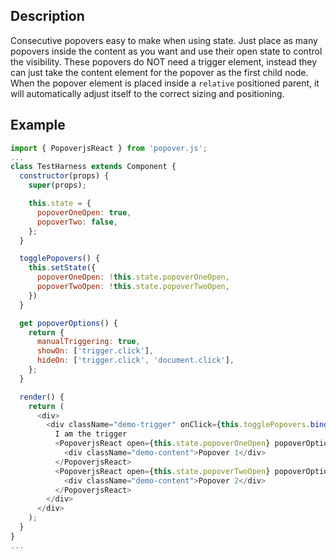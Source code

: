 ## Description

Consecutive popovers easy to make when using state. Just place as many popovers inside the content as you want and use their open state to control the visibility. These popovers do NOT need a trigger element, instead they can just take the content element for the popover as the first child node. When the popover element is placed inside a `relative` positioned parent, it will automatically adjust itself to the correct sizing and positioning.

## Example

```javascript
import { PopoverjsReact } from 'popover.js';
...
class TestHarness extends Component {
  constructor(props) {
    super(props);

    this.state = {
      popoverOneOpen: true,
      popoverTwo: false,
    };
  }

  togglePopovers() {
    this.setState({
      popoverOneOpen: !this.state.popoverOneOpen,
      popoverTwoOpen: !this.state.popoverTwoOpen,
    })
  }

  get popoverOptions() {
    return {
      manualTriggering: true,
      showOn: ['trigger.click'],
      hideOn: ['trigger.click', 'document.click'],
    };
  }

  render() {
    return (
      <div>
        <div className="demo-trigger" onClick={this.togglePopovers.bind(this)}>
          I am the trigger
          <PopoverjsReact open={this.state.popoverOneOpen} popoverOptions={this.popoverOptions}>
            <div className="demo-content">Popover 1</div>
          </PopoverjsReact>
          <PopoverjsReact open={this.state.popoverTwoOpen} popoverOptions={this.popoverOptions}>
            <div className="demo-content">Popover 2</div>
          </PopoverjsReact>
        </div>
      </div>
    );
  }
}
...
```
